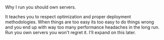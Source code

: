 Why I run you should own servers.

It teaches you to respect optimization and proper deployment methodologies. When things are too easy its too easy to do things wrong and you end up with way too many performance headaches in the long run. Run you own servers you won't regret it. I'll expand on this later.